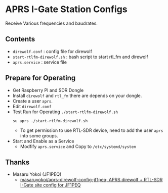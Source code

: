 # APRS I-Gate Station Configs

Receive Various frequencies and baudrates.

## Contents

- `direwolf.conf` : config file for direwolf
- `start-rtlfm-direwolf.sh` : bash script to start rtl_fm and direwolf
- `aprs.service` : service file

## Prepare for Operating

- Get Raspberry PI and SDR Dongle
- Install `direwolf` and `rtl_fm` there are depends on your dongle.
- Create a user `aprs`.
- Edit `direwolf.conf`
- Test Run for Operating `./start-rtlfm-direwolf.sh`
  ```
  su aprs ./start-rtlfm-direwolf.sh
  ```
  - To get permission to use RTL-SDR device, need to add the user `aprs` into some groups.
- Start and Enable as a Service
  - Modfify `aprs.service` and Copy to `/etc/systemd/system`

## Thanks
- Masaru Yokoi (JF1PEQ)
  - [masaruyokoi/aprs-direwolf-config-jf1peq: APRS direwolf + RTL-SDR I-Gate site config for JF1PEQ](https://github.com/masaruyokoi/aprs-direwolf-config-jf1peq)